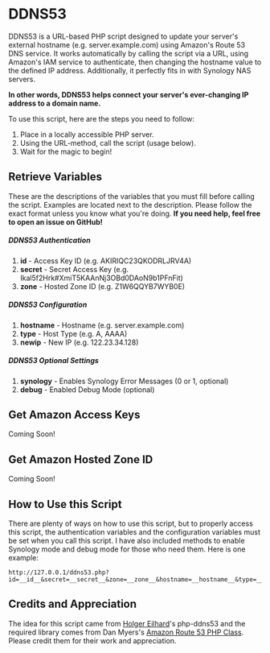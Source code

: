 DDNS53
=======

DDNS53 is a URL-based PHP script designed to update your server's external hostname (e.g. server.example.com) using Amazon's Route 53 DNS service. It works automatically by calling the script via a URL, using Amazon's IAM service to authenticate, then changing the hostname value to the defined IP address. Additionally, it perfectly fits in with Synology NAS servers.

__In other words, DDNS53 helps connect your server's ever-changing IP address to a domain name.__

To use this script, here are the steps you need to follow:

1. Place in a locally accessible PHP server.
2. Using the URL-method, call the script (usage below).
3. Wait for the magic to begin!

## Retrieve Variables
These are the descriptions of the variables that you must fill before calling the script. Examples are located next to the description. Please follow the exact format unless you know what you're doing. __If you need help, feel free to open an issue on GitHub!__

##### DDNS53 Authentication
1. __id__ - Access Key ID (e.g. AKIRIQC23QKODRLJRV4A)
2. __secret__ - Secret Access Key (e.g. Ikal5f2Hrk#XmiT5KAAnNj3OBd0DAoN9b1PFnFit)
3. __zone__ - Hosted Zone ID (e.g. Z1W6QQYB7WYB0E)

##### DDNS53 Configuration
1. __hostname__ - Hostname (e.g. server.example.com)
2. __type__ - Host Type (e.g. A, AAAA)
3. __newip__ - New IP (e.g. 122.23.34.128)

##### DDNS53 Optional Settings
1. __synology__ - Enables Synology Error Messages (0 or 1, optional)
2. __debug__ - Enabled Debug Mode (optional)

## Get Amazon Access Keys
Coming Soon!

## Get Amazon Hosted Zone ID
Coming Soon!

## How to Use this Script
There are plenty of ways on how to use this script, but to properly access this script, the authentication variables and the configuration variables must be set when you call this script. I have also included methods to enable Synology mode and debug mode for those who need them. Here is one example:

```
http://127.0.0.1/ddns53.php?id=__id__&secret=__secret__&zone=__zone__&hostname=__hostname__&type=__type__&newip=__newip__&synology=__synology__&debug=__debug__
```

## Credits and Appreciation
The idea for this script came from [Holger Eilhard](http://holgr.com/)'s php-ddns53 and the required library comes from Dan Myers's [Amazon Route 53 PHP Class](http://sourceforge.net/projects/php-r53/). Please credit them for their work and appreciation.